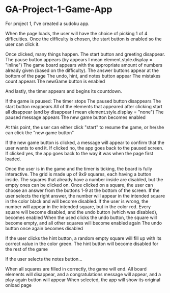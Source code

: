 # GA-Project-1-Game-App

For project 1, I've created a sudoku app.

When the page loads, the user will have the choice of picking 1 of 4 difficulties. Once the difficulty is chosen, the start button is enabled so the user can click it.

Once clicked, many things happen. 
The start button and greeting disappear.
The pause button appears (by appears I mean element.style.display = "inline")
The game board appears with the appropriate amount of numbers already given (based on the difficulty).
The answer buttons appear at the bottom of the page
The undo, hint, and notes button appear
The mistakes count appears
The newGame button is enabled

And lastly, the timer appears and begins its countdown.


If the game is paused:
The timer stops
The paused button disappears
The start button reappears 
All of the elements that appeared after clicking start all disappear (and by disappear I mean element.style.display = "none")
The paused message appears
The new game button becomes enabled

At this point, the user can either click "start" to resume the game, or he/she can click the "new game button"

If the new game button is clicked, a message will appear to confirm that the user wants to end it.
If clicked no, the app goes back to the paused screen. If clicked yes, the app goes back to the way it was when the page first loaded.

Once the user is in the game and the timer is ticking, the board is fully interactive. The grid is made up of 9x9 squares, each having a button inside. The squares that already have a number inside are disabled, but the empty ones can be clicked on.
Once clicked on a square, the user can choose an answer from the buttons 1-9 at the bottom of the screen.
If the user selects the right answer, the number will appear in the intended square in the color black and will become disabled.
If the user is wrong, the number will appear in the intended square, but in the color red.
Every square will become disabled, and the undo button (which was disabled), becomes enabled
When the used clicks the undo button, the square will become empty, and all other squares will become enabled again
The undo button once again becomes disabled

If the user clicks the hint button, a random empty square will fill up with its correct value in the color green.
The hint button will become disabled for the rest of the game

If the user selects the notes button...




When all squares are filled in correctly, the game will end.
All board elements will disappear, and a congratulations message will appear, and a play again button will appear
When selected, the app will show its original onload page










